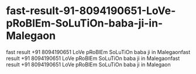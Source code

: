 # fast-result-91-8094190651-LoVe-pRoBlEm-SoLuTiOn-baba-ji-in-Malegaon
fast result +91 8094190651 LoVe pRoBlEm SoLuTiOn baba ji in Malegaonfast result +91 8094190651 LoVe pRoBlEm SoLuTiOn baba ji in Malegaonfast result +91 8094190651 LoVe pRoBlEm SoLuTiOn baba ji in Malegaon
